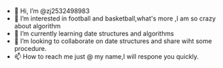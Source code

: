 - 👋 Hi, I’m @zj2532498983
- 👀 I’m interested in football and basketball,what's more ,I am so crazy about algorithm
- 🌱 I’m currently learning date structures and algorithms
- 💞️ I’m looking to collaborate on date structures and share wiht some procedure.
- 📫 How to reach me just @ my name,I will respone you quickly.

<!---
zj2532498983/zj2532498983 is a ✨ special ✨ repository because its `README.md` (this file) appears on your GitHub profile.
You can click the Preview link to take a look at your changes.
--->
